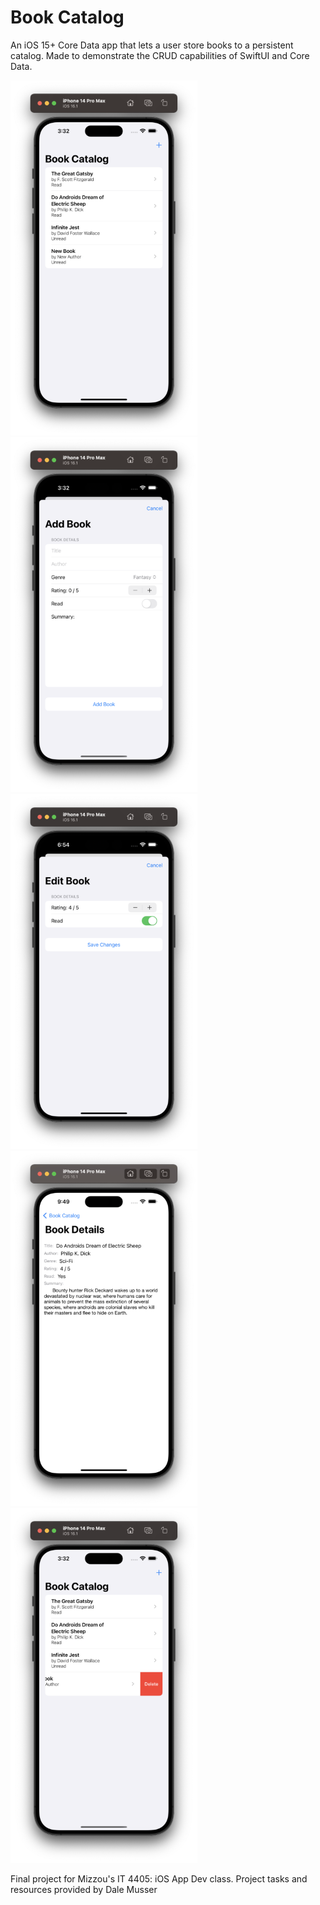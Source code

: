 # Book Catalog
An iOS 15+ Core Data app that lets a user store books to a persistent catalog. Made to demonstrate the CRUD capabilities of SwiftUI and Core Data.

![alt text](Screenshots/mainView.png "Overview") ![alt text](Screenshots/addBook.png "Add Books") ![alt text](Screenshots/editBook.png "Edit Books") ![alt text](Screenshots/bookDetails.png "Book Details") ![alt text](Screenshots/deleteItems.png "Delete Books")

Final project for Mizzou's IT 4405: iOS App Dev class.
Project tasks and resources provided by Dale Musser

